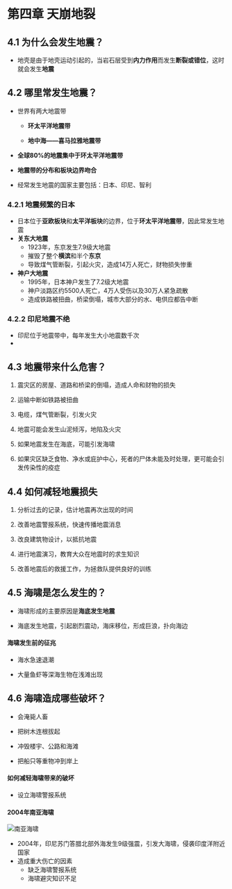 # **第四章 天崩地裂**

## **4.1 为什么会发生地震？**

- 地壳是由于地壳运动引起的，当岩石层受到**内力作用**而发生**断裂或错位**，这时就会发生**地震**

## **4.2 哪里常发生地震？**

- 世界有两大地震带
  - **环太平洋地震带**

  - **地中海——喜马拉雅地震带**

- **全球80%的地震集中于环太平洋地震带**

- **地震带的分布和板块边界吻合**

- 经常发生地震的国家主要包括：日本、印尼、智利

### 4.2.1 地震频繁的日本

- 日本位于**亚欧板块**和**太平洋板块**的边界，位于**环太平洋地震带**，因此常发生地震
- **关东大地震**
  - 1923年，东京发生7.9级大地震
  - 摧毁了整个**横滨**和半个**东京**
  - 导致煤气管断裂，引起火灾，造成14万人死亡，财物损失惨重
- **神户大地震**
  - 1995年，日本神户发生了7.2级大地震
  - 神户淡路区约5500人死亡，4万人受伤以及30万人紧急疏散
  - 造成铁路被扭曲，桥梁倒塌，城市大部分的水、电供应都告中断

### 4.2.2 印尼地震不绝

- 印尼位于地震带中，每年发生大小地震数千次
- 

## **4.3 地震带来什么危害？**

1. 震灾区的房屋、道路和桥梁的倒塌，造成人命和财物的损失

2. 运输中断如铁路被扭曲

3. 电缆，煤气管断裂，引发火灾

4. 地震可能会发生山泥倾泻，地陷及火灾

5. 如果地震发生在海底，可能引发海啸

6. 如果灾区缺乏食物、净水或庇护中心，死者的尸体未能及时处理，更可能会引发传染性的疫症

## **4.4 如何减轻地震损失**

1. 分析过去的记录，估计地震再次出现的时间

2. 改善地震警报系统，快速传播地震消息

3. 改良建筑物设计，以抵抗地震

4. 进行地震演习，教育大众在地震时的求生知识

5. 改善地震后的救援工作，为拯救队提供良好的训练

## **4.5 海啸是怎么发生的？**

- 海啸形成的主要原因是**海底发生地震**

- 海底发生地震，引起剧烈震动，海床移位，形成巨浪，扑向海边

#### 海啸发生前的征兆

- 海水急速退潮

- 大量鱼虾等深海生物在浅滩出现

## **4.6 海啸造成哪些破坏？**

- 会淹毙人畜

- 把树木连根拔起

- 冲毁楼宇、公路和海滩

- 把船只等重物冲到岸上

#### 如何减轻海啸带来的破坏

- 设立海啸警报系统

#### 2004年南亚海啸

![南亚海啸](https://i.ibb.co/D5TSBct/image.jpg)

- 2004年，印尼苏门答腊北部外海发生9级强震，引发大海啸，侵袭印度洋附近国家
- 造成重大伤亡的因素
  - 缺乏海啸警报系统
  - 海啸避灾知识不足